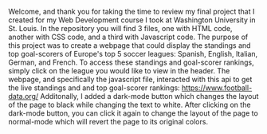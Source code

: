 Welcome, and thank you for taking the time to review my final project that I created for my Web Development course I took at Washington University in St. Louis.
In the repository you will find 3 files, one with HTML code, another with CSS code, and a third with Javascript code.
The purpose of this project was to create a webpage that could display the standings and top goal-scorers of Europe's top 5 soccer leagues: 
Spanish, English, Italian, German, and French.  To access these standings and goal-scorer rankings, simply click on the league you would like to view in the header.
The webpage, and specifically the javascript file, interacted with this api to get the live standings and and top goal-scorer rankings: https://www.football-data.org/
Additonally, I added a dark-mode button which changes the layout of the page to black while changing the text to white.
After clicking on the dark-mode button, you can click it again to change the layout of the page to normal-mode which will revert the page to its original colors.
